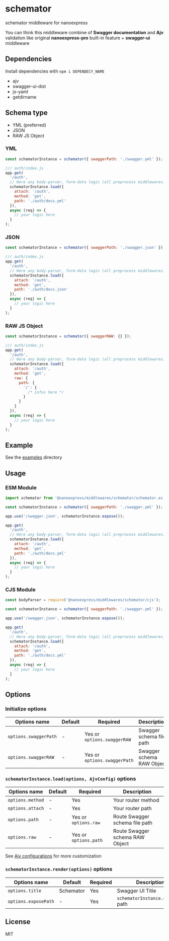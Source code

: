 # schemator

schemator middleware for nanoexpress

You can think this middleware combine of **Swagger documentation** and **Ajv** validation like original **nanoexpress-pro** built-in feature + **swagger-ui** middleware

## Dependencies

Install dependencies with `npm i DEPENDECY_NAME`

- ajv
- swagger-ui-dist
- js-yaml
- getdirname

## Schema type

- YML (preferred)
- JSON
- RAW JS Object

### YML

```js
const schematorInstance = schemator({ swaggerPath: './swagger.yml' });

/// auth/index.js
app.get(
  '/auth',
  // Here any body-parser, form-data logic (all preprocess middlewares)
  schematorInstance.load({
    attach: '/auth',
    method: 'get',
    path: './auth/docs.yml'
  }),
  async (req) => {
    // your logic here
  }
);
```

### JSON

```js
const schematorInstance = schemator({ swaggerPath: './swagger.json' });

/// auth/index.js
app.get(
  '/auth',
  // Here any body-parser, form-data logic (all preprocess middlewares)
  schematorInstance.load({
    attach: '/auth',
    method: 'get',
    path: './auth/docs.json'
  }),
  async (req) => {
    // your logic here
  }
);
```

### RAW JS Object

```js
const schematorInstance = schemator({ swaggerRAW: {} });

/// auth/index.js
app.get(
  '/auth',
  // Here any body-parser, form-data logic (all preprocess middlewares)
  schematorInstance.load({
    attach: '/auth',
    method: 'get',
    raw: {
      path: {
        '/': {
          /* infos here */
        }
      }
    }
  }),
  async (req) => {
    // your logic here
  }
);
```

## Example

See the [examples](./examples) directory

## Usage

### ESM Module

```js
import schemator from '@nanoexpress/middlewares/schemator/schemator.es.js';

const schematorInstance = schemator({ swaggerPath: './swagger.yml' });

app.use('/swagger.json', schematorInstance.expose());

app.get(
  '/auth',
  // Here any body-parser, form-data logic (all preprocess middlewares)
  schematorInstance.load({
    attach: '/auth',
    method: 'get',
    path: './auth/docs.yml'
  }),
  async (req) => {
    // your logic here
  }
);
```

### CJS Module

```js
const bodyParser = require('@nanoexpress/middlewares/schemator/cjs');

const schematorInstance = schemator({ swaggerPath: './swagger.yml' });

app.use('/swagger.json', schematorInstance.expose());

app.get(
  '/auth',
  // Here any body-parser, form-data logic (all preprocess middlewares)
  schematorInstance.load({
    attach: '/auth',
    method: 'get',
    path: './auth/docs.yml'
  }),
  async (req) => {
    // your logic here
  }
);
```

## Options

### Initialize options

| Options name          | Default | Required                     | Description               |
| --------------------- | ------- | ---------------------------- | ------------------------- |
| `options.swaggerPath` | -       | Yes or `options.swaggerRAW`  | Swagger schema file path  |
| `options.swaggerRAW`  | -       | Yes or `options.swaggerPath` | Swagger schema RAW Object |

### `schematorInstance.load(options, AjvConfig)` options

| Options name     | Default | Required              | Description                     |
| ---------------- | ------- | --------------------- | ------------------------------- |
| `options.method` | -       | Yes                   | Your router method              |
| `options.attach` | -       | Yes                   | Your router path                |
| `options.path`   | -       | Yes or `options.raw`  | Route Swagger schema file path  |
| `options.raw`    | -       | Yes or `options.path` | Route Swagger schema RAW Object |

See [Ajv configurations](https://ajv.js.org/#options) for more customization

### `schematorInstance.render(options)` options

| Options name         | Default   | Required | Description                       |
| -------------------- | --------- | -------- | --------------------------------- |
| `options.title`      | Schemator | Yes      | Swagger UI Title                  |
| `options.exposePath` | -         | Yes      | `schematorInstance.expose()` path |

## License

MIT
